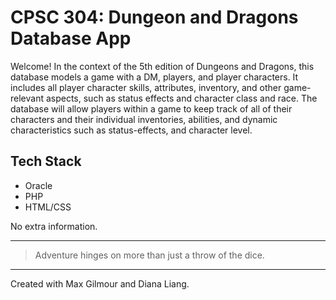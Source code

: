 # CPSC 304: Dungeon and Dragons Database App

Welcome! In the context of the 5th edition of Dungeons and Dragons, this database models a game with a DM, players, and player characters. It includes all player character skills, attributes, inventory, and other game-relevant aspects, such as status effects and character class and race. The database will allow players within a game to keep track of all of their characters and their individual inventories, abilities, and dynamic characteristics such as status-effects, and character level.

## Tech Stack
- Oracle
- PHP
- HTML/CSS


No extra information.

---

> Adventure hinges on more than just a throw of the dice.

---

Created with Max Gilmour and Diana Liang.
